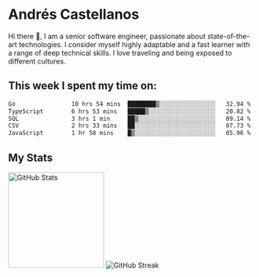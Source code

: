 # Andrés Castellanos

Hi there 👋, I am a senior software engineer, passionate about state-of-the-art technologies. I consider myself highly adaptable and a fast learner with a range of deep technical skills. I love traveling and being exposed to different cultures.

## This week I spent my time on:

<!--START_SECTION:waka-->

```txt
Go                10 hrs 54 mins  ████████▒░░░░░░░░░░░░░░░░   32.94 %
TypeScript        6 hrs 53 mins   █████▒░░░░░░░░░░░░░░░░░░░   20.82 %
SQL               3 hrs 1 min     ██▒░░░░░░░░░░░░░░░░░░░░░░   09.14 %
CSV               2 hrs 33 mins   ██░░░░░░░░░░░░░░░░░░░░░░░   07.73 %
JavaScript        1 hr 58 mins    █▒░░░░░░░░░░░░░░░░░░░░░░░   05.96 %
```

<!--END_SECTION:waka-->

## My Stats

<img height="195" src="https://github-readme-stats.vercel.app/api?username=andrescv&show_icons=true&theme=onedark&hide_border=true&card_width=495" alt="GitHub Stats" />

<img src="https://streak-stats.demolab.com?user=andrescv&theme=one-dark-pro&hide_border=true" alt="GitHub Streak" />
